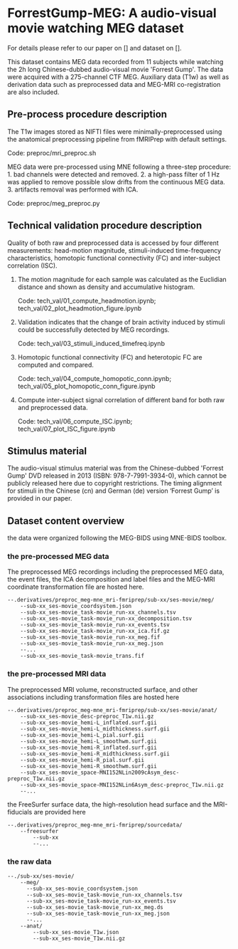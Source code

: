 # ForrestGump-MEG: A audio-visual movie watching MEG dataset

For details please refer to our paper on [] and dataset on [].

This dataset contains MEG data recorded from 11 subjects while watching the 2h long Chinese-dubbed audio-visual movie 'Forrest Gump'. The data were acquired with a 275-channel CTF MEG. Auxiliary data (T1w) as well as derivation data such as preprocessed data and MEG-MRI co-registration are also included. 


## Pre-process procedure description

The T1w images stored as NIFTI files were minimally-preprocessed using the anatomical preprocessing pipeline from fMRIPrep with default settings. 
  
  Code: preproc/mri_preproc.sh

MEG data were pre-processed using MNE following a three-step procedure: 1. bad channels were detected and removed. 2. a high-pass filter of 1 Hz was applied to remove possible slow drifts from the continuous MEG data. 3. artifacts removal was performed with ICA.
  
  Code: preproc/meg_preproc.py


## Technical validation procedure description

Quality of both raw and preprocessed data is accessed by four different measurements: head-motion magnitude, stimuli-induced time-frequency characteristics, homotopic functional connectivity (FC) and inter-subject correlation (ISC). 

1. The motion magnitude for each sample was calculated as the Euclidian distance and shown as density and accumulative histogram.
   
   Code: tech_val/01_compute_headmotion.ipynb; tech_val/02_plot_headmotion_figure.ipynb
   
2. Validation indicates that the change of brain activity induced by stimuli could be successfully detected by MEG recordings.

   Code: tech_val/03_stimuli_induced_timefreq.ipynb

3. Homotopic functional connectivity (FC) and heterotopic FC are computed and compared.

   Code: tech_val/04_compute_homopotic_conn.ipynb; tech_val/05_plot_homopotic_conn_figure.ipynb

4. Compute inter-subject signal correlation of different band for both raw and preprocessed data.

   Code: tech_val/06_compute_ISC.ipynb; tech_val/07_plot_ISC_figure.ipynb


## Stimulus material

The audio-visual stimulus material was from the Chinese-dubbed 'Forrest Gump' DVD released in 2013 (ISBN: 978-7-7991-3934-0), which cannot be publicly released here due to copyright restrictions. The timing alignment for stimuli in the Chinese (cn) and German (de) version ‘Forrest Gump’ is provided in our paper. 


## Dataset content overview

the data were organized following the MEG-BIDS using MNE-BIDS toolbox.

### the pre-processed MEG data

The preprocessed MEG recordings including the preprocessed MEG data, the event files, the ICA decomposition and label files and the MEG-MRI coordinate transformation file are hosted here. 

	--.derivatives/preproc_meg-mne_mri-fmriprep/sub-xx/ses-movie/meg/
		--sub-xx_ses-movie_coordsystem.json
		--sub-xx_ses-movie_task-movie_run-xx_channels.tsv
		--sub-xx_ses-movie_task-movie_run-xx_decomposition.tsv
		--sub-xx_ses-movie_task-movie_run-xx_events.tsv
		--sub-xx_ses-movie_task-movie_run-xx_ica.fif.gz
		--sub-xx_ses-movie_task-movie_run-xx_meg.fif
		--sub-xx_ses-movie_task-movie_run-xx_meg.json
		--...
		--sub-xx_ses-movie_task-movie_trans.fif


### the pre-processed MRI data

The preprocessed MRI volume, reconstructed surface, and other associations including transformation files are hosted here

	--.derivatives/preproc_meg-mne_mri-fmriprep/sub-xx/ses-movie/anat/
		--sub-xx_ses-movie_desc-preproc_T1w.nii.gz
		--sub-xx_ses-movie_hemi-L_inflated.surf.gii
		--sub-xx_ses-movie_hemi-L_midthickness.surf.gii
		--sub-xx_ses-movie_hemi-L_pial.surf.gii
		--sub-xx_ses-movie_hemi-L_smoothwm.surf.gii
		--sub-xx_ses-movie_hemi-R_inflated.surf.gii
		--sub-xx_ses-movie_hemi-R_midthickness.surf.gii
		--sub-xx_ses-movie_hemi-R_pial.surf.gii
		--sub-xx_ses-movie_hemi-R_smoothwm.surf.gii
		--sub-xx_ses-movie_space-MNI152NLin2009cAsym_desc-preproc_T1w.nii.gz
		--sub-xx_ses-movie_space-MNI152NLin6Asym_desc-preproc_T1w.nii.gz
		--...

the FreeSurfer surface data, the high-resolution head surface and the MRI-fiducials are provided here

	--.derivatives/preproc_meg-mne_mri-fmriprep/sourcedata/
		--freesurfer	
		    --sub-xx
		    --...


### the raw data

	--./sub-xx/ses-movie/	
		--meg/
		  --sub-xx_ses-movie_coordsystem.json
		  --sub-xx_ses-movie_task-movie_run-xx_channels.tsv
		  --sub-xx_ses-movie_task-movie_run-xx_events.tsv
		  --sub-xx_ses-movie_task-movie_run-xx_meg.ds
		  --sub-xx_ses-movie_task-movie_run-xx_meg.json
		  --...		
		--anat/
			--sub-xx_ses-movie_T1w.json
			--sub-xx_ses-movie_T1w.nii.gz

